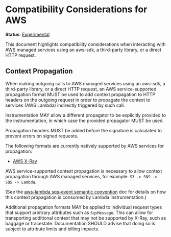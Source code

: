 # Compatibility Considerations for AWS

**Status**: [Experimental](../document-status.md)

This document highlights compatibility considerations when interacting with AWS
managed services using an aws-sdk, a third-party library, or a direct HTTP request.

## Context Propagation

When making outgoing calls to AWS managed services using an aws-sdk, a third-party
library, or a direct HTTP request, an AWS service-supported propagation format MUST
be used to add context propagation to HTTP headers on the outgoing request in order
to propagate the context to services (AWS Lambda) indirectly triggered by such call.

Instrumentation MAY allow a different propagator to be explicitly provided to
the instrumentation, in which case the provided propagator MUST be used.

Propagation headers MUST be added before the signature is calculated to prevent errors on signed requests.

The following formats are currently natively supported by AWS services for propagation:

* [AWS X-Ray](https://docs.aws.amazon.com/xray/latest/devguide/aws-xray.html)

AWS service-supported context propagation is necessary to allow context propagation
through AWS managed services, for example: `S3 -> SNS -> SQS -> Lambda`.

(See the [aws-lambda sqs-event semantic convention](../trace/semantic_conventions/instrumentation/aws-lambda.md#sqs-event)
doc for details on how this context propagation is consumed by Lambda instrumentation.)

Additional propagation formats MAY be applied to individual request types that support arbitrary attributes such as `SqsMessage`.
This can allow for transporting additional context that may not be supported by X-Ray, such as baggage or tracestate.
Documentation SHOULD advise that doing so is subject to attribute limits and billing impacts.
